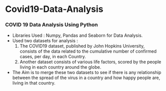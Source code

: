 # Covid19-Data-Analysis
<H3>COVID 19 Data Analysis Using Python</H3>
<UL><LI> Libraries Used : Numpy, Pandas and Seaborn for Data Analysis.</LI>
<LI>Used two datasets for analysis : 
<OL><LI>The COVID19 dataset, published by John Hopkins University, consists of the data related to the cumulative number of confirmed cases, per day, in each Country. </LI>
<LI>Another dataset consists of various life factors, scored by the people living in each country around the globe.</LI></OL></LI>
<LI>The Aim is to merge these two datasets to see if there is any relationship between the spread of the virus in a country and how happy people are, living in that country.</LI></UL>
